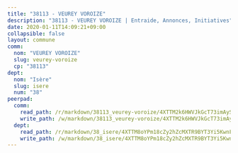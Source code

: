 ```yaml
---
title: "38113 - VEUREY VOROIZE"
description: "38113 - VEUREY VOROIZE | Entraide, Annonces, Initiatives"
date: 2020-01-11T14:09:21+09:00
collapsible: false
layout: commune
comm:
  nom: "VEUREY VOROIZE"
  slug: veurey-voroize
  cp: "38113"
dept:
  nom: "Isère"
  slug: isere
  num: "38"
peerpad:
  comm:
    read_path: /r/markdown/38113_veurey-voroize/4XTTM2k6HWVJkGcT73imAySKNFNNxCWn49vGnR4sm2ttLWnG7
    write_path: /w/markdown/38113_veurey-voroize/4XTTM2k6HWVJkGcT73imAySKNFNNxCWn49vGnR4sm2ttLWnG7-K3TgUvtrZBLxAJ3CDmNbzDfwynhFitZdegC6BBwVCAXtHyUrnUzrnK6JvSCR6QSMiAKaRRhMQe2YZANBP1opFkhSg48932PwGJ7F8QACF1cYHf9DEr3UtksQnxa4gRVm2n8rX5hR
  dept:
    read_path: /r/markdown/38_isere/4XTTM8oYPm18cZy2hZcMXTR9BYT3Yi5KwnFvpXu1TXaRq7Q3V
    write_path: /w/markdown/38_isere/4XTTM8oYPm18cZy2hZcMXTR9BYT3Yi5KwnFvpXu1TXaRq7Q3V-K3TgUoSzs2JpJwfbzBvgU8N95mHo7JXz7NbEctNRM3EDb2iYHA4maKm3pRQwmboULLPnLFTEhRgTawPTWpmxTxKbTwDgAEzA9tUHjpudQTWdKWfdVSegAo77eCwhXTaVG7AyUZEs
---
```


